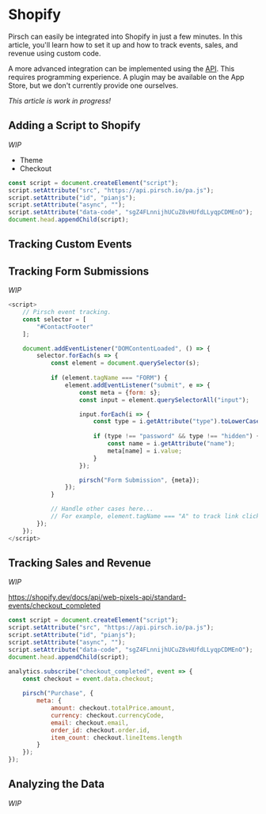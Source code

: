 # Shopify

Pirsch can easily be integrated into Shopify in just a few minutes. In this article, you'll learn how to set it up and how to track events, sales, and revenue using custom code.

A more advanced integration can be implemented using the [API](/api-sdks/api.md). This requires programming experience. A plugin may be available on the App Store, but we don't currently provide one ourselves.

*This article is work in progress!*

## Adding a Script to Shopify

*WIP*

* Theme
* Checkout

```js
const script = document.createElement("script");
script.setAttribute("src", "https://api.pirsch.io/pa.js");
script.setAttribute("id", "pianjs");
script.setAttribute("async", "");
script.setAttribute("data-code", "sgZ4FLnnijhUCuZ8vHUfdLLyqpCDMEnO");
document.head.appendChild(script);
```

## Tracking Custom Events

## Tracking Form Submissions

*WIP*

```js
<script>
    // Pirsch event tracking.
    const selector = [
        "#ContactFooter"
    ];

    document.addEventListener("DOMContentLoaded", () => {
        selector.forEach(s => {
            const element = document.querySelector(s);
            
            if (element.tagName === "FORM") {
                element.addEventListener("submit", e => {
                    const meta = {form: s};
                    const input = element.querySelectorAll("input");

                    input.forEach(i => {
                        const type = i.getAttribute("type").toLowerCase();
                        
                        if (type !== "password" && type !== "hidden") {
                            const name = i.getAttribute("name");
                            meta[name] = i.value;
                        }
                    });

                    pirsch("Form Submission", {meta});
                });
            }

            // Handle other cases here...
            // For example, element.tagName === "A" to track link clicks.
        });
    });
</script>
```

## Tracking Sales and Revenue

*WIP*

https://shopify.dev/docs/api/web-pixels-api/standard-events/checkout_completed

```js
const script = document.createElement("script");
script.setAttribute("src", "https://api.pirsch.io/pa.js");
script.setAttribute("id", "pianjs");
script.setAttribute("async", "");
script.setAttribute("data-code", "sgZ4FLnnijhUCuZ8vHUfdLLyqpCDMEnO");
document.head.appendChild(script);

analytics.subscribe("checkout_completed", event => {
    const checkout = event.data.checkout;
  
    pirsch("Purchase", {
        meta: {
            amount: checkout.totalPrice.amount,
            currency: checkout.currencyCode,
            email: checkout.email,
            order_id: checkout.order.id,
            item_count: checkout.lineItems.length
        }
    });
});
```

## Analyzing the Data

*WIP*
